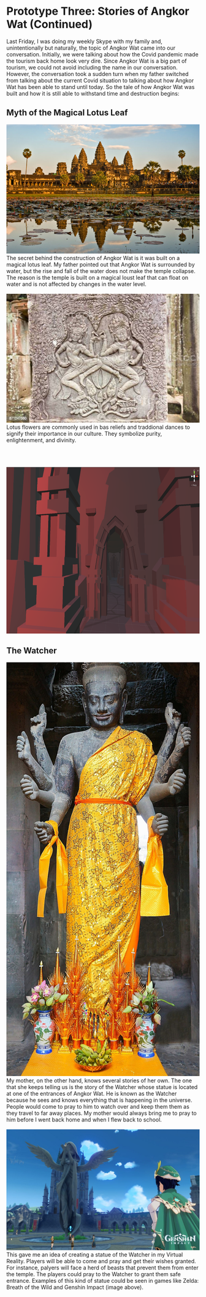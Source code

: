 
# Prototype Three: Stories of Angkor Wat (Continued) 
Last Friday, I was doing my weekly Skype with my family and, unintentionally but naturally, the topic of Angkor Wat came into our conversation. Initially, we were talking about how the Covid pandemic made the tourism back home look very dire. Since Angkor Wat is a big part of tourism, we could not avoid including the name in our conversation. However, the conversation took a sudden turn when my father switched from talking about the current Covid situation to talking about how Angkor Wat has been able to stand until today. So the tale of how Angkor Wat was built and how it is still able to withstand time and destruction begins:

## Myth of the Magical Lotus Leaf
<img src="images/angkorwater.jpeg">
The secret behind the construction of Angkor Wat is it was built on a magical lotus leaf. My father pointed out that Angkor Wat is surrounded by water, but the rise and fall of the water does not make the temple collapse. The reason is the temple is built on a magical loust leaf that can float on water and is not affected by changes in the water level. 
<br/><br/> 

<img src="images/lotus1.jpeg">
Lotus flowers are commonly used in bas reliefs and traddional dances to signify their importance in our culture. They symbolize purity, enlightenment, and divinity. 

<br/><br/> 

<img src="images/entrance.png" width="800" height="434">


## The Watcher

<img src="images/taReach.jpeg" width="600" height="1079">
My mother, on the other hand, knows several stories of her own. The one that she keeps telling us is the story of the Watcher whose statue is located at one of the entrances of Angkor Wat. He is known as the Watcher because he sees and knows everything that is happening in the universe. People would come to pray to him to watch over and keep them them as they travel to far away places. My mother would always bring me to pray to him before I went back home and when I flew back to school.
<br/><br/> 
<img src="images/genshin.jpeg">
This gave me an idea of creating a statue of the Watcher in my Virtual Reality. Players will be able to come and pray and get their wishes granted. For instance, palyers will face a herd of beasts that prevent them from enter the temple. The players could pray to the Watcher to grant them safe entrance. Examples of this kind of statue could be seen in games like Zelda: Breath of the Wild and Genshin Impact (image above). 
